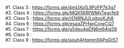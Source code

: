 #1. Class 3 : https://forms.gle/4mUXq1L9PzFP7k3g7<br>
#2. Class 4 : https://forms.gle/MQX5KRfWMyTegcfe9<br>
#3. Class 5 : https://forms.gle/rEN9NJULoitooKJh8<br>
#4. Class 6 : https://forms.gle/esaqZPrfgnCxjwCQ7<br>
#5. Class 7 : https://forms.gle/g54eu4qDN6m64jg59<br>
#6. Class 8 : <br>
#7. Class 9 : https://forms.gle/aouhAHqmm9APqGt57<br>
